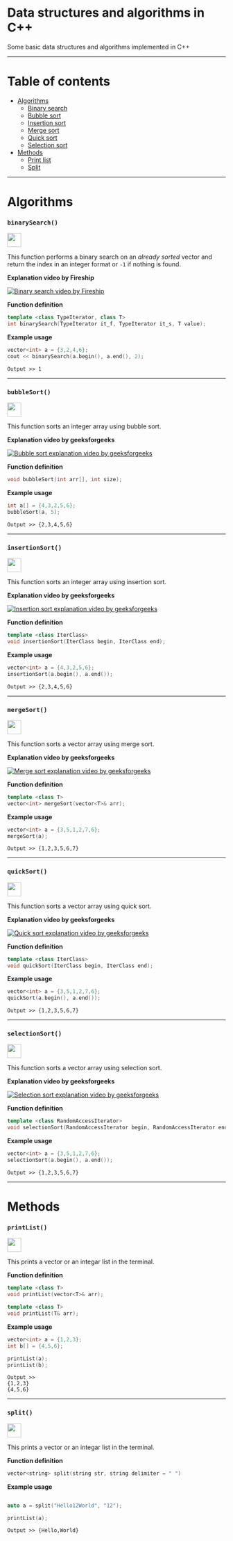 # Data structures and algorithms in C++
Some basic data structures and algorithms implemented in C++

---

# Table of contents
- [Algorithms](#algorithms)
  - [Binary search](#binarysearch)
  - [Bubble sort](#bubblesort)
  - [Insertion sort](#insertionsort)
  - [Merge sort](#mergesort)
  - [Quick sort](#quicksort)
  - [Selection sort](#selectionsort)
- [Methods](#methods)
  - [Print list](#printlist)
  - [Split](#split)


---
# Algorithms

### `binarySearch()`

[<img src="https://i.imgur.com/QAPiuXJ.png" height="32px" />](https://github.com/M-ArafatZaman/cpp-datastructures-algorithm/blob/main/algorithms/binarySearch.cpp)

This function performs a binary search on an *already sorted* vector and return the index in an integer format or `-1` if nothing is found.

**Explanation video by Fireship**

[![Binary search video by Fireship](https://img.youtube.com/vi/MFhxShGxHWc/0.jpg)](https://youtu.be/MFhxShGxHWc)

**Function definition** 
```cpp
template <class TypeIterator, class T>
int binarySearch(TypeIterator it_f, TypeIterator it_s, T value);
```

**Example usage**
```cpp
vector<int> a = {3,2,4,6};
cout << binarySearch(a.begin(), a.end(), 2);
```
```
Output >> 1
```

---

### `bubbleSort()`

[<img src="https://i.imgur.com/QAPiuXJ.png" height="32px" />](https://github.com/M-ArafatZaman/cpp-datastructures-algorithm/blob/main/algorithms/bubbleSort.cpp)

This function sorts an integer array using bubble sort.

**Explanation video by geeksforgeeks**

[![Bubble sort explanation video by geeksforgeeks](https://img.youtube.com/vi/nmhjrI-aW5o/0.jpg)](https://youtu.be/nmhjrI-aW5o)

**Function definition**
```cpp
void bubbleSort(int arr[], int size);
```

**Example usage**
```cpp
int a[] = {4,3,2,5,6};
bubbleSort(a, 5);
```
```
Output >> {2,3,4,5,6}
```

---

### `insertionSort()`

[<img src="https://i.imgur.com/QAPiuXJ.png" height="32px" />](https://github.com/M-ArafatZaman/cpp-datastructures-algorithm/blob/main/algorithms/insertionSort.cpp)

This function sorts an integer array using insertion sort.

**Explanation video by geeksforgeeks**

[![Insertion sort explanation video by geeksforgeeks](https://img.youtube.com/vi/OGzPmgsI-pQ/0.jpg)](https://www.youtube.com/watch?v=OGzPmgsI-pQ)

**Function definition**
```cpp
template <class IterClass>
void insertionSort(IterClass begin, IterClass end);
```

**Example usage**
```cpp
vector<int> a = {4,3,2,5,6};
insertionSort(a.begin(), a.end());
```
```
Output >> {2,3,4,5,6}
```

---

### `mergeSort()`

[<img src="https://i.imgur.com/QAPiuXJ.png" height="32px" />](https://github.com/M-ArafatZaman/cpp-datastructures-algorithm/blob/main/algorithms/mergeSort.cpp)

This function sorts a vector array using merge sort.

**Explanation video by geeksforgeeks**

[![Merge sort explanation video by geeksforgeeks](https://img.youtube.com/vi/JSceec-wEyw/0.jpg)](https://youtu.be/JSceec-wEyw)

**Function definition**
```cpp
template <class T>
vector<int> mergeSort(vector<T>& arr);
```

**Example usage**
```cpp
vector<int> a = {3,5,1,2,7,6};
mergeSort(a);   
```
```
Output >> {1,2,3,5,6,7}
```

---

### `quickSort()`

[<img src="https://i.imgur.com/QAPiuXJ.png" height="32px" />](https://github.com/M-ArafatZaman/cpp-datastructures-algorithm/blob/main/algorithms/quickSort.cpp)

This function sorts a vector array using quick sort.

**Explanation video by geeksforgeeks**

[![Quick sort explanation video by geeksforgeeks](https://img.youtube.com/vi/PgBzjlCcFvc/0.jpg)](https://youtu.be/PgBzjlCcFvc)

**Function definition**
```cpp
template <class IterClass>
void quickSort(IterClass begin, IterClass end);
```

**Example usage**
```cpp
vector<int> a = {3,5,1,2,7,6};
quickSort(a.begin(), a.end());
```
```
Output >> {1,2,3,5,6,7}
```

---

### `selectionSort()`

[<img src="https://i.imgur.com/QAPiuXJ.png" height="32px" />](https://github.com/M-ArafatZaman/cpp-datastructures-algorithm/blob/main/algorithms/selectionSort.cpp)

This function sorts a vector array using selection sort.

**Explanation video by geeksforgeeks**

[![Selection sort explanation video by geeksforgeeks](https://img.youtube.com/vi/xWBP4lzkoyM/0.jpg)](https://youtu.be/xWBP4lzkoyM)

**Function definition**
```cpp
template <class RandomAccessIterator>
void selectionSort(RandomAccessIterator begin, RandomAccessIterator end);
```

**Example usage**
```cpp
vector<int> a = {3,5,1,2,7,6};
selectionSort(a.begin(), a.end());
```
```
Output >> {1,2,3,5,6,7}
```


---
# Methods

### `printList()`

[<img src="https://i.imgur.com/QAPiuXJ.png" height="32px" />](https://github.com/M-ArafatZaman/cpp-datastructures-algorithm/blob/main/methods/printList.cpp)

This prints a vector or an integar list in the terminal.

**Function definition**
```cpp
template <class T>
void printList(vector<T>& arr);

template <class T>
void printList(T& arr);
```

**Example usage**
```cpp
vector<int> a = {1,2,3};
int b[] = {4,5,6};

printList(a);
printList(b);
```
```
Output >> 
{1,2,3}
{4,5,6}          
```

---
### `split()`

[<img src="https://i.imgur.com/QAPiuXJ.png" height="32px" />](https://github.com/M-ArafatZaman/cpp-datastructures-algorithm/blob/main/methods/split.cpp)

This prints a vector or an integar list in the terminal.

**Function definition**
```cpp
vector<string> split(string str, string delimiter = " ")
```

**Example usage**
```cpp

auto a = split("Hello12World", "12");

printList(a);
```
```
Output >> {Hello,World}
```

